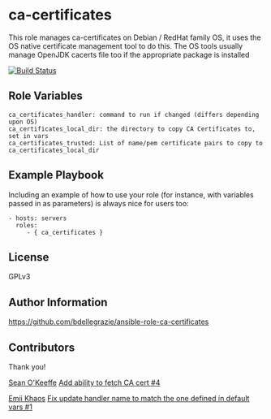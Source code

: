 ca-certificates
===============

This role manages ca-certificates on Debian / RedHat family OS, it uses the OS native certificate management tool to do this. The OS tools usually manage OpenJDK cacerts file too if the appropriate package is installed

[![Build Status](https://travis-ci.org/bdellegrazie/ansible-role-ca-certificates.svg?branch=master)](https://travis-ci.org/bdellegrazie/ansible-role-ca-certificates)

Role Variables
--------------

    ca_certificates_handler: command to run if changed (differs depending upon OS)
    ca_certificates_local_dir: the directory to copy CA Certificates to, set in vars
    ca_certificates_trusted: List of name/pem certificate pairs to copy to ca_certificates_local_dir

Example Playbook
----------------

Including an example of how to use your role (for instance, with variables passed in as parameters) is always nice for users too:

    - hosts: servers
      roles:
         - { ca_certificates }

License
-------

GPLv3

Author Information
------------------

https://github.com/bdellegrazie/ansible-role-ca-certificates

Contributors
------------

Thank you!

[Sean O'Keeffe](https://github.com/sean797) [Add ability to fetch CA cert #4](https://github.com/bdellegrazie/ansible-role-ca-certificates/pull/4)

[Emii Khaos](https://github.com/EmiiKhaos) [Fix update handler name to match the one defined in default vars #1](https://github.com/bdellegrazie/ansible-role-ca-certificates/pull/1)

